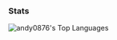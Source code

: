 ### Stats
[Hide]: <> (![Andy's GitHub stats]https://github-readme-stats.vercel.app/api?username=andy0876&show_icons=true&theme=nord)
![andy0876's Top Languages](https://github-readme-stats.vercel.app/api/top-langs/?username=andy0876&theme=default&show_icons=true&hide_border=true&layout=compact)
